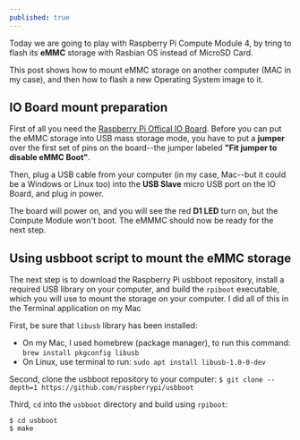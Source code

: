 ```yaml
---
published: true
---
```


Today we are going to play with Raspberry Pi Compute Module 4, by tring to flash its **eMMC** storage with Rasbian OS instead of MicroSD Card.

This post shows how to mount eMMC storage on another computer (MAC in my case), and then how to flash a new Operating System image to it.

## IO Board mount preparation 
First of all you need the [Raspberry Pi Offical IO Board](https://www.raspberrypi.com/products/compute-module-4-io-board/ "IO Board").
Before you can put the eMMC storage into USB mass storage mode, you have to put a **jumper** over the first set of pins on the board--the jumper labeled **"Fit jumper to disable eMMC Boot"**.

Then, plug a USB cable from your computer (in my case, Mac--but it could be a Windows or Linux too) into the **USB Slave** micro USB port on the IO Board, and plug in power.

The board will power on, and you will see the red **D1 LED** turn on, but the Compute Module won't boot. The eMMMC should now be ready for the next step.

## Using usbboot script to mount the eMMC storage
The next step is to download the Raspberry Pi usbboot repository, install a required USB library on your computer, and build the `rpiboot` executable, which you will use to mount the storage on your computer. I did all of this in the Terminal application on my Mac

First, be sure that `libusb` library has been installed:
- On my Mac, I used homebrew (package manager), to run this command: `brew install pkgconfig libusb`
- On Linux, use terminal to run: `sudo apt install libusb-1.0-0-dev`

Second, clone the usbboot repository to your computer:
`$ git clone --depth=1 https://github.com/raspberrypi/usbboot`

Third, `cd` into the `usbboot` directory and build using `rpiboot`:
```
$ cd usbboot
$ make
```
